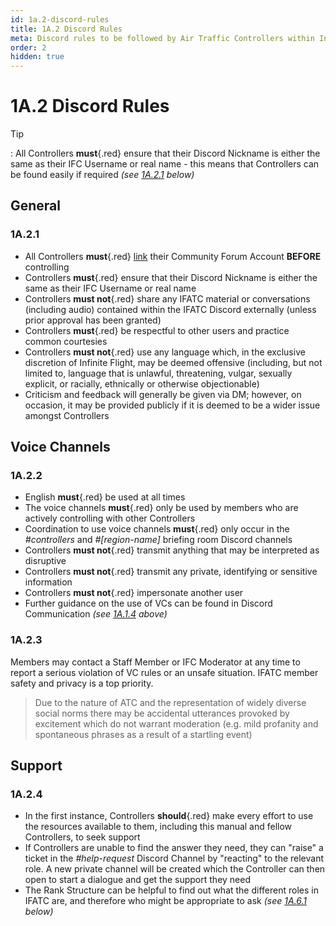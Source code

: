 ```yaml
---
id: 1a.2-discord-rules
title: 1A.2 Discord Rules
meta: Discord rules to be followed by Air Traffic Controllers within Infinite Flight.
order: 2
hidden: true
---
```


# 1A.2  Discord Rules

 

Tip

: All Controllers **must**{.red} ensure that their Discord Nickname is either the same as their IFC Username or real name - this means that Controllers can be found easily if required *(see [1A.2.1](/guide/atc-manual/1a.-administration/1a.2-discord-rules#1a.2.1) below)*



## General

### 1A.2.1

- All Controllers **must**{.red} [link](/guide/getting-started-guide/home-user-interface/user-profile#linking-community-forum-account) their Community Forum Account **BEFORE** controlling
- Controllers **must**{.red} ensure that their Discord Nickname is either the same as their IFC Username or real name
- Controllers **must not**{.red} share any IFATC material or conversations (including audio) contained within the IFATC Discord externally (unless prior approval has been granted)
- Controllers **must**{.red} be respectful to other users and practice common courtesies
- Controllers **must not**{.red} use any language which, in the exclusive discretion of Infinite Flight, may be deemed offensive (including, but not limited to, language that is unlawful, threatening, vulgar, sexually explicit, or racially, ethnically or otherwise objectionable)
- Criticism and feedback will generally be given via DM; however, on occasion, it may be provided publicly if it is deemed to be a wider issue amongst Controllers



## Voice Channels

### 1A.2.2

- English **must**{.red} be used at all times
- The voice channels **must**{.red} only be used by members who are actively controlling with other Controllers
- Coordination to use voice channels **must**{.red} only occur in the *#controllers* and *#[region-name]* briefing room Discord channels
- Controllers **must not**{.red} transmit anything that may be interpreted as disruptive
- Controllers **must not**{.red} transmit any private, identifying or sensitive information
- Controllers **must not**{.red} impersonate another user
- Further guidance on the use of VCs can be found in Discord Communication *(see [1A.1.4](/guide/atc-manual/1a.-administration/1a.1-discord-communication#1a.1.4) above)*



### 1A.2.3

Members may contact a Staff Member or IFC Moderator at any time to report a serious violation of VC rules or an unsafe situation. IFATC member safety and privacy is a top priority.

> Due to the nature of ATC and the representation of widely diverse social norms there may be accidental utterances provoked by excitement which do not warrant moderation (e.g. mild profanity and spontaneous phrases as a result of a startling event)



## Support

### 1A.2.4

- In the first instance, Controllers **should**{.red} make every effort to use the resources available to them, including this manual and fellow Controllers, to seek support
- If Controllers are unable to find the answer they need, they can "raise" a ticket in the *#help-request* Discord Channel by "reacting" to the relevant role. A new private channel will be created which the Controller can then open to start a dialogue and get the support they need
- The Rank Structure can be helpful to find out what the different roles in IFATC are, and therefore who might be appropriate to ask *(see [1A.6.1](/guide/atc-manual/1a.-administration/1a.6-rank-structure#1a.6.1) below)*

